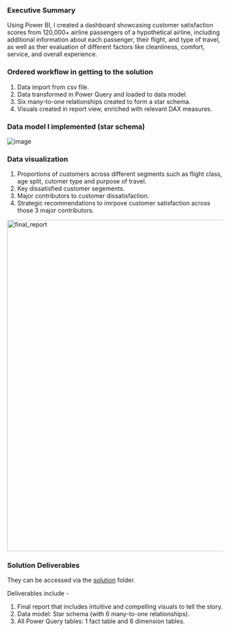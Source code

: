 ### Executive Summary
Using Power BI, I created a dashboard showcasing customer satisfaction scores from 120,000+ airline passengers of a hypothetical airline, including additional information about each passenger, their flight, and type of travel, as well as ther evaluation of different factors like cleanliness, comfort, service, and overall experience.

### Ordered workflow in getting to the solution

1. Data import from csv file.
2. Data transformed in Power Query and loaded to data model.
3. Six many-to-one relationships created to form a star schema.
4. Visuals created in report view, enriched with relevant DAX measures.

### Data model I implemented (star schema)
![image](https://github.com/user-attachments/assets/2f0d923f-5080-49dd-b34c-97bbedbee93c)

### Data visualization

1. Proportions of customers across different segments such as flight class, age split, cutomer type and purpose of travel.
2. Key dissatisfied customer segements.
3. Major contributors to customer dissatisfaction.
4. Strategic recommendations to imrpove customer satisfaction across those 3 major contributors.
<img width="774" alt="final_report" src="https://github.com/johnuzoma/Uji-Airline-Passenger-Satisfaction/assets/18267074/c361e000-ccb0-4cdb-9c11-03513b647cf7">

### Solution Deliverables
They can be accessed via the [solution](https://github.com/johnuzoma/Airline-Passenger-Satisfaction/tree/main/solution) folder.

Deliverables include -

1. Final report that includes intuitive and compelling visuals to tell the story.
2. Data model: Star schema (with 6 many-to-one relationships).
3. All Power Query tables: 1 fact table and 6 dimension tables.

